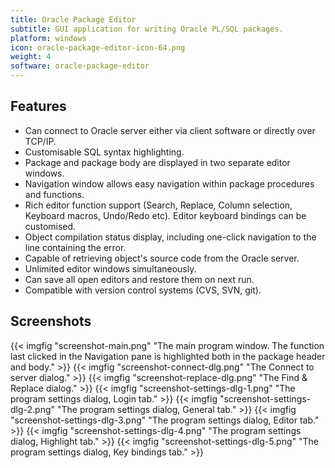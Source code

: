 ```yaml
---
title: Oracle Package Editor
subtitle: GUI application for writing Oracle PL/SQL packages.
platform: windows
icon: oracle-package-editor-icon-64.png
weight: 4
software: oracle-package-editor
---
```


## Features

* Can connect to Oracle server either via client software or directly over TCP/IP.
* Customisable SQL syntax highlighting.
* Package and package body are displayed in two separate editor windows.
* Navigation window allows easy navigation within package procedures and functions.
* Rich editor function support (Search, Replace, Column selection, Keyboard macros, Undo/Redo etc). Editor keyboard bindings can be customised.
* Object compilation status display, including one-click navigation to the line containing the error.
* Capable of retrieving object's source code from the Oracle server.
* Unlimited editor windows simultaneously.
* Can save all open editors and restore them on next run.
* Compatible with version control systems (CVS, SVN, git).

## Screenshots

{{< imgfig "screenshot-main.png"           "The main program window. The function last clicked in the Navigation pane is highlighted both in the package header and body." >}}
{{< imgfig "screenshot-connect-dlg.png"    "The Connect to server dialog." >}}
{{< imgfig "screenshot-replace-dlg.png"    "The Find &amp; Replace dialog." >}}
{{< imgfig "screenshot-settings-dlg-1.png" "The program settings dialog, Login tab." >}}
{{< imgfig "screenshot-settings-dlg-2.png" "The program settings dialog, General tab." >}}
{{< imgfig "screenshot-settings-dlg-3.png" "The program settings dialog, Editor tab." >}}
{{< imgfig "screenshot-settings-dlg-4.png" "The program settings dialog, Highlight tab." >}}
{{< imgfig "screenshot-settings-dlg-5.png" "The program settings dialog, Key bindings tab." >}}